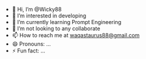 - 👋 Hi, I’m @Wicky88
- 👀 I’m interested in developing 
- 🌱 I’m currently learning Prompt Engineering 
- 💞️ I’m not looking to any collaborate 
- 📫 How to reach me at waqastaurus88@gmail.com
- 😄 Pronouns: ...
- ⚡ Fun fact: ...

<!---
Wicky88/Wicky88 is a ✨ special ✨ repository because its `README.md` (this file) appears on your GitHub profile.
You can click the Preview link to take a look at your changes.
--->
